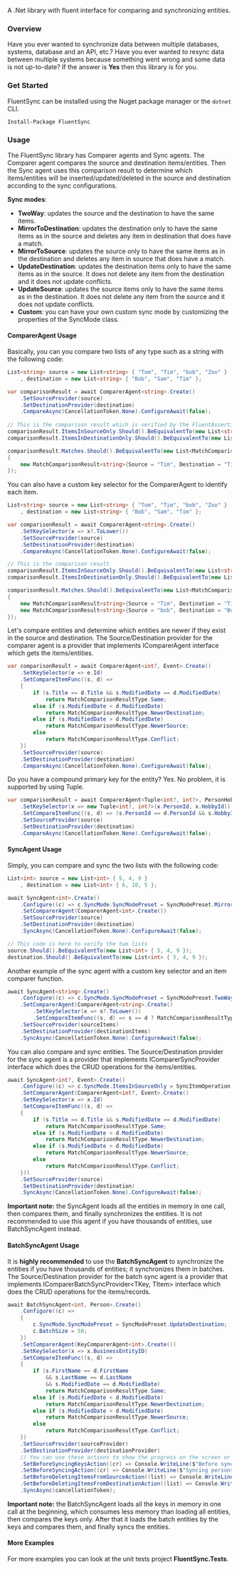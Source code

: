 A .Net library with fluent interface for comparing and synchronizing entities.


### Overview
Have you ever wanted to synchronize data between multiple databases, systems, database and an API, etc.? Have you ever wanted to resync data between multiple systems because something went wrong and some data is not up-to-date? If the answer is **Yes** then this library is for you.

### Get Started
FluentSync can be installed using the Nuget package manager or the `dotnet` CLI.

```
Install-Package FluentSync
```

[nuget]:     https://www.nuget.org/packages/FluentSync


### Usage
The FluentSync library has Comparer agents and Sync agents. The Comparer agent compares the source and destination items/entities. Then the Sync agent uses this comparison result to determine which items/entities will be inserted/updated/deleted in the source and destination according to the sync configurations.


**Sync modes**:
* **TwoWay**: updates the source and the destination to have the same items.
* **MirrorToDestination**: updates the destination only to have the same items as in the source and deletes any item in destination that does have a match.
* **MirrorToSource**: updates the source only to have the same items as in the destination and deletes any item in source that does have a match.
* **UpdateDestination**: updates the destination items only to have the same items as in the source. It does not delete any item from the destination and it does not update conflicts.
* **UpdateSource**: updates the source items only to have the same items as in the destination. It does not delete any item from the source and it does not update conflicts.
* **Custom**: you can have your own custom sync mode by customizing the properties of the SyncMode class.

#### ComparerAgent Usage
Basically, you can you compare two lists of any type such as a string with the following code:
```csharp
List<string> source = new List<string> { "Tom", "Tim", "bob", "Zoo" }
	, destination = new List<string> { "Bob", "Sam", "Tim" };

var comparisonResult = await ComparerAgent<string>.Create()
	.SetSourceProvider(source)
	.SetDestinationProvider(destination)
	.CompareAsync(CancellationToken.None).ConfigureAwait(false);
    
// This is the comparison result which is verified by the FluentAssertion library
comparisonResult.ItemsInSourceOnly.Should().BeEquivalentTo(new List<string> { "Tom", "bob", "Zoo" });
comparisonResult.ItemsInDestinationOnly.Should().BeEquivalentTo(new List<string> { "Bob", "Sam" });

comparisonResult.Matches.Should().BeEquivalentTo(new List<MatchComparisonResult<string>>
{
	new MatchComparisonResult<string>{Source = "Tim", Destination = "Tim", ComparisonResult = MatchComparisonResultType.Same}
});
```

You can also have a custom key selector for the ComparerAgent to identify each item.
```csharp
List<string> source = new List<string> { "Tom", "Tim", "bob", "Zoo" }
	, destination = new List<string> { "Bob", "Sam", "Tim" };

var comparisonResult = await ComparerAgent<string>.Create()
	.SetKeySelector(x => x?.ToLower())
	.SetSourceProvider(source)
	.SetDestinationProvider(destination)
	.CompareAsync(CancellationToken.None).ConfigureAwait(false);

// This is the comparison result
comparisonResult.ItemsInSourceOnly.Should().BeEquivalentTo(new List<string> { "Tom", "Zoo" });
comparisonResult.ItemsInDestinationOnly.Should().BeEquivalentTo(new List<string> { "Sam" });

comparisonResult.Matches.Should().BeEquivalentTo(new List<MatchComparisonResult<string>>
{
	new MatchComparisonResult<string>{Source = "Tim", Destination = "Tim", ComparisonResult = MatchComparisonResultType.Same},
	new MatchComparisonResult<string>{Source = "bob", Destination = "Bob", ComparisonResult = MatchComparisonResultType.Conflict}
});
```

Let's compare entities and determine which entities are newer if they exist in the source and destination. The Source/Destination provider for the comparer agent is a provider that implements IComparerAgent<TItem> interface which gets the items/entities.
```csharp
var comparisonResult = await ComparerAgent<int?, Event>.Create()
	.SetKeySelector(e => e.Id)
	.SetCompareItemFunc((s, d) =>
	{
		if (s.Title == d.Title && s.ModifiedDate == d.ModifiedDate)
			return MatchComparisonResultType.Same;
		else if (s.ModifiedDate < d.ModifiedDate)
			return MatchComparisonResultType.NewerDestination;
		else if (s.ModifiedDate > d.ModifiedDate)
			return MatchComparisonResultType.NewerSource;
		else
			return MatchComparisonResultType.Conflict;
	})
	.SetSourceProvider(source)
	.SetDestinationProvider(destination)
	.CompareAsync(CancellationToken.None).ConfigureAwait(false);
```

Do you have a compound primary key for the entity? Yes. No problem, it is supported by using Tuple.
```csharp
var comparisonResult = await ComparerAgent<Tuple<int?, int?>, PersonHobby>.Create()
	.SetKeySelector(x => new Tuple<int?, int?>(x.PersonId, x.HobbyId))
	.SetCompareItemFunc((s, d) => (s.PersonId == d.PersonId && s.HobbyId == d.HobbyId && s.LoveScale == d.LoveScale) ? MatchComparisonResultType.Same : MatchComparisonResultType.Conflict)
	.SetSourceProvider(source)
	.SetDestinationProvider(destination)
	.CompareAsync(CancellationToken.None).ConfigureAwait(false);
```

#### SyncAgent Usage
Simply, you can compare and sync the two lists with the following code:
```csharp
List<int> source = new List<int> { 5, 4, 9 }
	, destination = new List<int> { 6, 10, 5 };

await SyncAgent<int>.Create()
	.Configure((c) => c.SyncMode.SyncModePreset = SyncModePreset.MirrorToDestination)
	.SetComparerAgent(ComparerAgent<int>.Create())
	.SetSourceProvider(source)
	.SetDestinationProvider(destination)
	.SyncAsync(CancellationToken.None).ConfigureAwait(false);

// This code is here to verify the two lists
source.Should().BeEquivalentTo(new List<int> { 5, 4, 9 });
destination.Should().BeEquivalentTo(new List<int> { 5, 4, 9 });
```

Another example of the sync agent with a custom key selector and an item comparer function.
```csharp
await SyncAgent<string>.Create()
	.Configure((c) => c.SyncMode.SyncModePreset = SyncModePreset.TwoWay)
	.SetComparerAgent(ComparerAgent<string>.Create()
		.SetKeySelector(x => x?.ToLower())
		.SetCompareItemFunc((s, d) => s == d ? MatchComparisonResultType.Same : MatchComparisonResultType.Conflict))
	.SetSourceProvider(sourceItems)
	.SetDestinationProvider(destinationItems)
    .SyncAsync(CancellationToken.None).ConfigureAwait(false);
```

You can also compare and sync entities. The Source/Destination provider for the sync agent is a provider that implements IComparerSyncProvider<TItem> interface which does the CRUD operations for the items/entities.
```csharp
await SyncAgent<int?, Event>.Create()
	.Configure((c) => c.SyncMode.ItemsInSourceOnly = SyncItemOperation.Add) // Custom SyncMode
	.SetComparerAgent(ComparerAgent<int?, Event>.Create()
	.SetKeySelector(x => x.Id)
	.SetCompareItemFunc((s, d) =>
	{
		if (s.Title == d.Title && s.ModifiedDate == d.ModifiedDate)
			return MatchComparisonResultType.Same;
		else if (s.ModifiedDate < d.ModifiedDate)
			return MatchComparisonResultType.NewerDestination;
		else if (s.ModifiedDate > d.ModifiedDate)
			return MatchComparisonResultType.NewerSource;
		else
			return MatchComparisonResultType.Conflict;
	}))
	.SetSourceProvider(source)
	.SetDestinationProvider(destination)
	.SyncAsync(CancellationToken.None).ConfigureAwait(false);
```
**Important note:** the SyncAgent loads all the entities in memory in one call, then compares them, and finally synchronizes the entities. It is not recommended to use this agent if you have thousands of entities, use BatchSyncAgent instead.

#### BatchSyncAgent Usage
It is **highly recommended** to use the **BatchSyncAgent** to synchronize the entities if you have thousands of entities; it synchronizes them in batches. The Source/Destination provider for the batch sync agent is a provider that implements IComparerBatchSyncProvider<TKey, TItem> interface which does the CRUD operations for the items/records.
```csharp
await BatchSyncAgent<int, Person>.Create()
	.Configure((c) =>
	{
		c.SyncMode.SyncModePreset = SyncModePreset.UpdateDestination;
		c.BatchSize = 50;
	})
	.SetComparerAgent(KeyComparerAgent<int>.Create())
	.SetKeySelector(x => x.BusinessEntityID)
	.SetCompareItemFunc((s, d) =>
	{
		if (s.FirstName == d.FirstName
			&& s.LastName == d.LastName
			&& s.ModifiedDate == d.ModifiedDate)
			return MatchComparisonResultType.Same;
		else if (s.ModifiedDate < d.ModifiedDate)
			return MatchComparisonResultType.NewerDestination;
		else if (s.ModifiedDate > d.ModifiedDate)
			return MatchComparisonResultType.NewerSource;
		else
			return MatchComparisonResultType.Conflict;
	})
	.SetSourceProvider(sourceProvider)
	.SetDestinationProvider(destinationProvider)
    // You can use these actions to show the progress on the screen or in a log file.
	.SetBeforeSyncingKeysAction((cr) => Console.WriteLine($"Before syncing persons > persons in source only: {cr.KeysInSourceOnly.Count}, persons in destination only: {cr.KeysInDestinationOnly.Count}, persons in source and destination: {cr.Matches.Count}"))
	.SetBeforeSyncingAction((cr) => Console.WriteLine($"Syncing persons batch > add: {cr.ItemsInSourceOnly.Count}, remove: {cr.ItemsInDestinationOnly.Count}, update: {cr.Matches.Count(x => x.ComparisonResult != MatchComparisonResultType.Same)}, Same: {cr.Matches.Count(x => x.ComparisonResult == MatchComparisonResultType.Same)}"))
	.SetBeforeDeletingItemsFromSourceAction((list) => Console.WriteLine($"Deleting from source {list.Count} persons"))
	.SetBeforeDeletingItemsFromDestinationAction((list) => Console.WriteLine($"Deleting from destination {list.Count} persons"))
	.SyncAsync(cancellationToken);
```
**Important note:** the BatchSyncAgent loads all the keys in memory in one call at the beginning, which consumes less memory than loading all entities, then compares the keys only. After that it loads the batch entities by the keys and compares them, and finally syncs the entities.

#### More Examples
For more examples you can look at the unit tests project **FluentSync.Tests**.
